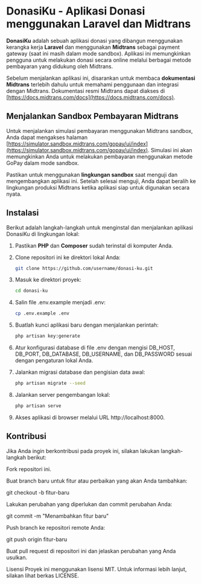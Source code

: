 # DonasiKu - Aplikasi Donasi menggunakan Laravel dan Midtrans

**DonasiKu** adalah sebuah aplikasi donasi yang dibangun menggunakan kerangka kerja **Laravel** dan menggunakan **Midtrans** sebagai payment gateway (saat ini masih dalam mode sandbox). Aplikasi ini memungkinkan pengguna untuk melakukan donasi secara online melalui berbagai metode pembayaran yang didukung oleh Midtrans.

Sebelum menjalankan aplikasi ini, disarankan untuk membaca **dokumentasi Midtrans** terlebih dahulu untuk memahami penggunaan dan integrasi dengan Midtrans. Dokumentasi resmi Midtrans dapat diakses di [https://docs.midtrans.com/docs](https://docs.midtrans.com/docs).

## Menjalankan Sandbox Pembayaran Midtrans

Untuk menjalankan simulasi pembayaran menggunakan Midtrans sandbox, Anda dapat mengakses halaman [https://simulator.sandbox.midtrans.com/gopay/ui/index](https://simulator.sandbox.midtrans.com/gopay/ui/index). Simulasi ini akan memungkinkan Anda untuk melakukan pembayaran menggunakan metode GoPay dalam mode sandbox.

Pastikan untuk menggunakan **lingkungan sandbox** saat menguji dan mengembangkan aplikasi ini. Setelah selesai menguji, Anda dapat beralih ke lingkungan produksi Midtrans ketika aplikasi siap untuk digunakan secara nyata.

## Instalasi

Berikut adalah langkah-langkah untuk menginstal dan menjalankan aplikasi DonasiKu di lingkungan lokal:

1. Pastikan **PHP** dan **Composer** sudah terinstal di komputer Anda.

2. Clone repositori ini ke direktori lokal Anda:
   ```bash
   git clone https://github.com/username/donasi-ku.git

3. Masuk ke direktori proyek:

    ```bash
    cd donasi-ku

4. Salin file .env.example menjadi .env:

    ```bash
    cp .env.example .env

5. Buatlah kunci aplikasi baru dengan menjalankan perintah:

    ```bash
    php artisan key:generate

6. Atur konfigurasi database di file .env dengan mengisi DB_HOST, DB_PORT, DB_DATABASE, DB_USERNAME, dan DB_PASSWORD sesuai dengan pengaturan lokal Anda.

7. Jalankan migrasi database dan pengisian data awal:

    ```bash
    php artisan migrate --seed

8. Jalankan server pengembangan lokal:

    ```bash
    php artisan serve

9. Akses aplikasi di browser melalui URL http://localhost:8000.

## Kontribusi
Jika Anda ingin berkontribusi pada proyek ini, silakan lakukan langkah-langkah berikut:

Fork repositori ini.

Buat branch baru untuk fitur atau perbaikan yang akan Anda tambahkan:

git checkout -b fitur-baru

Lakukan perubahan yang diperlukan dan commit perubahan Anda:

git commit -m "Menambahkan fitur baru"

Push branch ke repositori remote Anda:

git push origin fitur-baru

Buat pull request di repositori ini dan jelaskan perubahan yang Anda usulkan.

Lisensi
Proyek ini menggunakan lisensi MIT. Untuk informasi lebih lanjut, silakan lihat berkas LICENSE.

